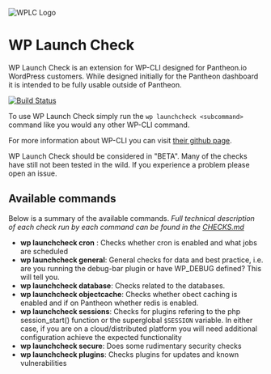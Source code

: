 ![WPLC Logo](https://pantheon.io/sites/default/files/wplc.png)

# WP Launch Check

WP Launch Check is an extension for WP-CLI designed for Pantheon.io WordPress customers. While designed initially for the Pantheon dashboard it is intended to be fully usable outside of Pantheon. 

[![Build Status](https://travis-ci.org/pantheon-systems/wp_launch_check.svg?branch=master)](https://travis-ci.org/pantheon-systems/wp_launch_check)

To use WP Launch Check simply run the ```wp launchcheck <subcommand>``` command like you would any other WP-CLI command.

For more information about WP-CLI you can visit [their github page](https://github.com/wp-cli/wp-cli). 

WP Launch Check should be considered in "BETA". Many of the checks have still not been tested in the wild. If you experience a problem please open an issue. 

## Available commands

Below is a summary of the available commands. *Full technical description of each check run by each command can be found in the [CHECKS.md](CHECKS.md)*

  * **wp launchcheck cron** : Checks whether cron is enabled and what jobs are scheduled
  * **wp launchcheck general**: General checks for data and best practice, i.e. are you running the debug-bar plugin or have WP_DEBUG defined? This will tell you. 
  * **wp launchcheck database**: Checks related to the databases.
  * **wp launchcheck objectcache**: Checks whether obect caching is enabled and if on Pantheon whether redis is enabled.
  * **wp launchcheck sessions**: Checks for plugins refering to the php session_start() function or the superglobal ```$SESSION``` variable. In either case, if you are on a cloud/distributed platform you will need additional configuration achieve the expected functionality
  * **wp launchcheck secure**: Does some rudimentary security checks
  * **wp launchcheck plugins**: Checks plugins for updates and known vulnerabilities




